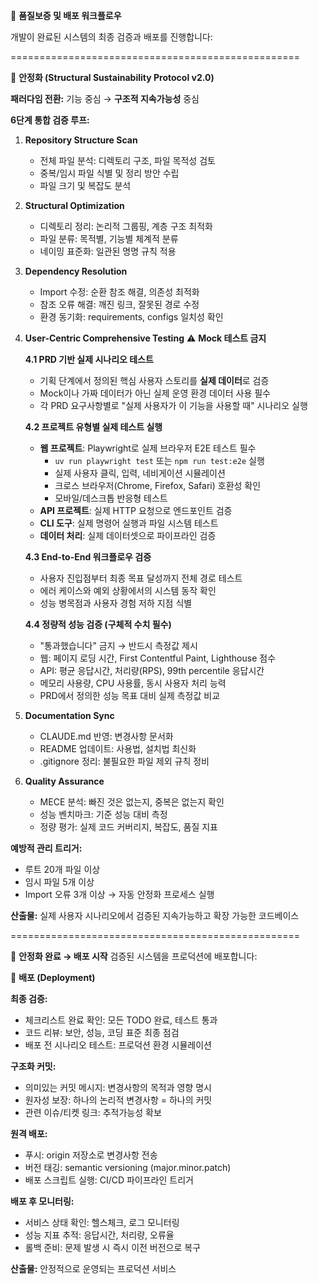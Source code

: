🎯 **품질보증 및 배포 워크플로우**

개발이 완료된 시스템의 최종 검증과 배포를 진행합니다:


==================================================

🔧 **안정화 (Structural Sustainability Protocol v2.0)**

**패러다임 전환:** 기능 중심 → **구조적 지속가능성** 중심

**6단계 통합 검증 루프:**

1. **Repository Structure Scan**
   - 전체 파일 분석: 디렉토리 구조, 파일 목적성 검토
   - 중복/임시 파일 식별 및 정리 방안 수립
   - 파일 크기 및 복잡도 분석

2. **Structural Optimization**
   - 디렉토리 정리: 논리적 그룹핑, 계층 구조 최적화
   - 파일 분류: 목적별, 기능별 체계적 분류
   - 네이밍 표준화: 일관된 명명 규칙 적용

3. **Dependency Resolution**
   - Import 수정: 순환 참조 해결, 의존성 최적화
   - 참조 오류 해결: 깨진 링크, 잘못된 경로 수정
   - 환경 동기화: requirements, configs 일치성 확인

4. **User-Centric Comprehensive Testing** ⚠️ **Mock 테스트 금지**
   
   **4.1 PRD 기반 실제 시나리오 테스트**
   - 기획 단계에서 정의된 핵심 사용자 스토리를 **실제 데이터**로 검증
   - Mock이나 가짜 데이터가 아닌 실제 운영 환경 데이터 사용 필수
   - 각 PRD 요구사항별로 "실제 사용자가 이 기능을 사용할 때" 시나리오 실행
   
   **4.2 프로젝트 유형별 실제 테스트 실행**
   - **웹 프로젝트**: Playwright로 실제 브라우저 E2E 테스트 필수
     - `uv run playwright test` 또는 `npm run test:e2e` 실행
     - 실제 사용자 클릭, 입력, 네비게이션 시뮬레이션
     - 크로스 브라우저(Chrome, Firefox, Safari) 호환성 확인
     - 모바일/데스크톱 반응형 테스트
   - **API 프로젝트**: 실제 HTTP 요청으로 엔드포인트 검증
   - **CLI 도구**: 실제 명령어 실행과 파일 시스템 테스트
   - **데이터 처리**: 실제 데이터셋으로 파이프라인 검증
   
   **4.3 End-to-End 워크플로우 검증**
   - 사용자 진입점부터 최종 목표 달성까지 전체 경로 테스트
   - 에러 케이스와 예외 상황에서의 시스템 동작 확인
   - 성능 병목점과 사용자 경험 저하 지점 식별
   
   **4.4 정량적 성능 검증 (구체적 수치 필수)**
   - "통과했습니다" 금지 → 반드시 측정값 제시
   - 웹: 페이지 로딩 시간, First Contentful Paint, Lighthouse 점수
   - API: 평균 응답시간, 처리량(RPS), 99th percentile 응답시간
   - 메모리 사용량, CPU 사용률, 동시 사용자 처리 능력
   - PRD에서 정의한 성능 목표 대비 실제 측정값 비교

5. **Documentation Sync**
   - CLAUDE.md 반영: 변경사항 문서화
   - README 업데이트: 사용법, 설치법 최신화
   - .gitignore 정리: 불필요한 파일 제외 규칙 정비

6. **Quality Assurance**
   - MECE 분석: 빠진 것은 없는지, 중복은 없는지 확인
   - 성능 벤치마크: 기준 성능 대비 측정
   - 정량 평가: 실제 코드 커버리지, 복잡도, 품질 지표

**예방적 관리 트리거:**
- 루트 20개 파일 이상
- 임시 파일 5개 이상
- Import 오류 3개 이상
→ 자동 안정화 프로세스 실행

**산출물:** 실제 사용자 시나리오에서 검증된 지속가능하고 확장 가능한 코드베이스

==================================================


📍 **안정화 완료 → 배포 시작**
검증된 시스템을 프로덕션에 배포합니다:

🚀 **배포 (Deployment)**

**최종 검증:**
- 체크리스트 완료 확인: 모든 TODO 완료, 테스트 통과
- 코드 리뷰: 보안, 성능, 코딩 표준 최종 점검
- 배포 전 시나리오 테스트: 프로덕션 환경 시뮬레이션

**구조화 커밋:**
- 의미있는 커밋 메시지: 변경사항의 목적과 영향 명시
- 원자성 보장: 하나의 논리적 변경사항 = 하나의 커밋
- 관련 이슈/티켓 링크: 추적가능성 확보

**원격 배포:**
- 푸시: origin 저장소로 변경사항 전송
- 버전 태깅: semantic versioning (major.minor.patch)
- 배포 스크립트 실행: CI/CD 파이프라인 트리거

**배포 후 모니터링:**
- 서비스 상태 확인: 헬스체크, 로그 모니터링
- 성능 지표 추적: 응답시간, 처리량, 오류율
- 롤백 준비: 문제 발생 시 즉시 이전 버전으로 복구

**산출물:** 안정적으로 운영되는 프로덕션 서비스